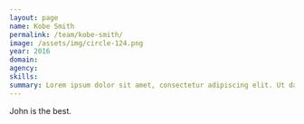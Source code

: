 ```yaml
---
layout: page
name: Kobe Smith
permalink: /team/kobe-smith/
image: /assets/img/circle-124.png
year: 2016
domain:
agency:
skills:
summary: Lorem ipsum dolor sit amet, consectetur adipiscing elit. Ut dapibus nisl vitae libero pulvinar tempor.
---
```


John is the best.
